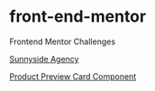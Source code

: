 # front-end-mentor

Frontend Mentor Challenges

[Sunnyside Agency](https://jefcooper.github.io/front-end-mentor/sunnyside-agency-landing-page/index.html)

[Product Preview Card Component](https://jefcooper.github.io/front-end-mentor/product-preview-card-component-main//index.html)
